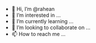 - 👋 Hi, I’m @rahean
- 👀 I’m interested in ...
- 🌱 I’m currently learning ...
- 💞️ I’m looking to collaborate on ...
- 📫 How to reach me ...

<!---
rahean/rahean is a ✨ special ✨ repository because its `README.md` (this file) appears on your GitHub profile.
You can click the Preview link to take a look at your changes.
--->
